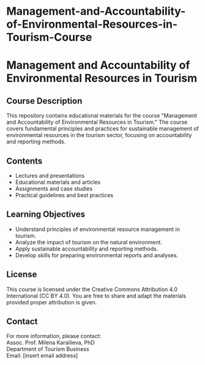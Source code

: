 # Management-and-Accountability-of-Environmental-Resources-in-Tourism-Course
# Management and Accountability of Environmental Resources in Tourism

## Course Description

This repository contains educational materials for the course "Management and Accountability of Environmental Resources in Tourism." The course covers fundamental principles and practices for sustainable management of environmental resources in the tourism sector, focusing on accountability and reporting methods.

## Contents

- Lectures and presentations  
- Educational materials and articles  
- Assignments and case studies  
- Practical guidelines and best practices  

## Learning Objectives

- Understand principles of environmental resource management in tourism.  
- Analyze the impact of tourism on the natural environment.  
- Apply sustainable accountability and reporting methods.  
- Develop skills for preparing environmental reports and analyses.  

## License

This course is licensed under the Creative Commons Attribution 4.0 International (CC BY 4.0). You are free to share and adapt the materials provided proper attribution is given.

## Contact

For more information, please contact:  
Assoc. Prof. Milena Karailieva, PhD  
Department of Tourism Business  
Email: [insert email address]
